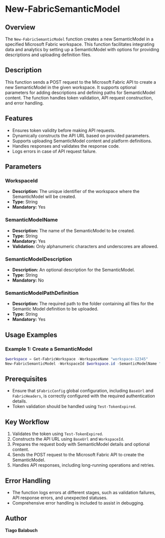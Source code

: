 # New-FabricSemanticModel

## Overview

The `New-FabricSemanticModel` function creates a new SemanticModel in a specified Microsoft Fabric workspace. This function facilitates integrating data and analytics by setting up a SemanticModel with options for providing descriptions and uploading definition files.

## Description

This function sends a POST request to the Microsoft Fabric API to create a new SemanticModel in the given workspace. It supports optional parameters for adding descriptions and defining paths for SemanticModel content. The function handles token validation, API request construction, and error handling.

## Features

- Ensures token validity before making API requests.
- Dynamically constructs the API URL based on provided parameters.
- Supports uploading SemanticModel content and platform definitions.
- Handles responses and validates the response code.
- Logs errors in case of API request failure.

## Parameters

### WorkspaceId

- **Description:** The unique identifier of the workspace where the SemanticModel will be created.
- **Type:** String
- **Mandatory:** Yes

### SemanticModelName

- **Description:** The name of the SemanticModel to be created.
- **Type:** String
- **Mandatory:** Yes
- **Validation:** Only alphanumeric characters and underscores are allowed.

### SemanticModelDescription

- **Description:** An optional description for the SemanticModel.
- **Type:** String
- **Mandatory:** No

### SemanticModelPathDefinition

- **Description:** The required path to the folder containing all files for the Semantic Model definition to be uploaded.
- **Type:** String
- **Mandatory:** Yes

## Usage Examples

### Example 1: Create a SemanticModel

```powershell
$workspace = Get-FabricWorkspace -WorkspaceName "workspace-12345"
New-FabricSemanticModel -WorkspaceId $workspace.id -SemanticModelName "SemanticModel-123456" -SemanticModelPathDefinition "C:\temp\API\SemanticModel"

```

## Prerequisites

- Ensure that `$FabricConfig` global configuration, including `BaseUrl` and `FabricHeaders`, is correctly configured with the required authentication details.
- Token validation should be handled using `Test-TokenExpired`.

## Key Workflow

1. Validates the token using `Test-TokenExpired`.
2. Constructs the API URL using `BaseUrl` and `WorkspaceId`.
3. Prepares the request body with SemanticModel details and optional content.
4. Sends the POST request to the Microsoft Fabric API to create the SemanticModel.
5. Handles API responses, including long-running operations and retries.

## Error Handling

- The function logs errors at different stages, such as validation failures, API response errors, and unexpected statuses.
- Comprehensive error handling is included to assist in debugging.

## Author

**Tiago Balabuch**